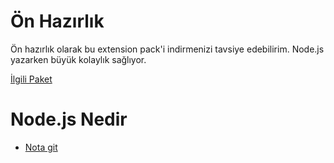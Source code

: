 # Ön Hazırlık
Ön hazırlık olarak bu extension pack'i indirmenizi tavsiye edebilirim. Node.js yazarken büyük kolaylık sağlıyor.

[İlgili Paket](https://marketplace.visualstudio.com/items?itemName=waderyan.nodejs-extension-pack)

# Node.js Nedir
- [Nota git](./bolumler/nodejs_nedir.md)